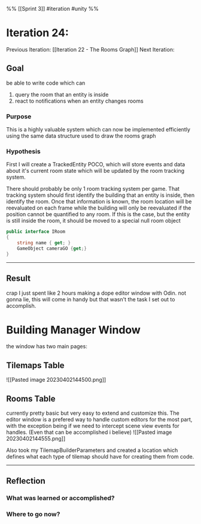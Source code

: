 %%
[[Sprint 3]] #iteration #unity
%%
# Iteration 24: 
Previous Iteration: [[Iteration 22 - The Rooms Graph]]
Next Iteration: 


## Goal
be able to write code which can 
1. query the room that an entity is inside
2. react to notifications when an entity changes rooms

### Purpose
This is a highly valuable system which can now be implemented efficiently using the same data structure used to draw the rooms graph

### Hypothesis
First I will create a TrackedEntity POCO, which will store events and data about it's current room state which will be updated by the room tracking system.

There should probably be only 1 room tracking system per game.   That tracking system should first identify the building that an entity is inside, then identify the room.  Once that information is known, the room location will be reevaluated on each frame while the building will only be reevaluated if the position cannot be quantified to any room.  If this is the case, but the entity is still inside the room, it should be moved to a special null room object


```cs
public interface IRoom
{
	string name { get; }
	GameObject cameraGO {get;}
}
```


----
## Result


crap I just spent like 2 hours making a dope editor window with Odin.  not gonna lie, this will come in handy but that wasn't the task I set out to accomplish.  

# Building Manager Window
the window has two main pages: 

## Tilemaps Table
![[Pasted image 20230402144500.png]]
## Rooms Table
currently pretty basic but very easy to extend and customize this.  The editor window is a prefered way to handle custom editors for the most part, with the exception being if we need to intercept scene view events for handles.  (Even that can be accomplished i believe)
![[Pasted image 20230402144555.png]]

Also took my TilemapBuilderParameters and created a location which defines what each type of tilemap should have for creating them from code. 

----
## Reflection



### What was learned or accomplished?


### Where to go now?

